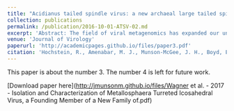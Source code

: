 ```yaml
---
title: "Acidianus tailed spindle virus: a new archaeal large tailed spindle virus discovered by culture-independent methods."
collection: publications
permalink: /publication/2016-10-01-ATSV-02.md
excerpt: 'Abstract: The field of viral metagenomics has expanded our understanding of viral diversity from all three domains of life (Archaea, Bacteria and Eukarya). Traditionally, viral metagenomic studies provide information about viral gene content, but rarely provide knowledge about virion morphology and or cellular host identity. Here we describe a new virus, Acidianus tailed spindle virus (ATSV), initially identified by bioinformatic analysis of viral metagenomic datasets from a high temperature (80° C) acidic (pH 2) hot spring located in Yellowstone National Park, USA followed by more detailed characterization using only environmental samples without dependency on culturing. Characterization included identification of the large tailed spindle virion morphology, determination of the complete 70.8 kb circular ds DNA viral genome content, and identification of its cellular host. Annotation of the ATSV genome revealed a potential three domain gene product containing a N -terminal leucine-rich repeat domain, followed by a likely post-translation regulatory region consisting of a high serine and threonine content and a C terminus an ESCRT-III domain, suggesting interplay with the host ESCRT system. The host of ATSV, which is most closely related to Acidianus hospitalis, was determined by a combination of analysis of cellular CRISPR/Cas loci and dual viral and cellular fluorescent in-situ hybridization (viral FISH) analysis of environmental samples, and confirmed by culture-based infection studies. This work provides an expanded pathway for the discovery, isolation, and characterization of new viruses using culture-independent approaches, and provides a platform for predicting and confirming viral hosts.\n\nIMPORTANCE: Virus discovery and characterization has been traditionally accomplished using culture-based methods. While a valuable approach, it is limited by the availability of culturable hosts. In this research, we report a virus-centered approach to virus discovery and characterization, linking viral metagenomic sequences to a virus particle, its sequenced genome, and its host directly in environmental samples, without using culture-dependent methods. This approach provides a pathway for the discovery, isolation, and characterization of new viruses. While this study used an acidic hot spring environment to characterize a new archaeal virus, Acidianus tailed spindle virus (ATSV), the approach can be generally applied to any environment to expand knowledge of virus diversity in all three domains of life.'
venue: 'Journal of Virology'
paperurl: 'http://academicpages.github.io/files/paper3.pdf'
citation: 'Hochstein, R., Amenabar, M. J., Munson-McGee, J. H., Boyd, E. S. & Young, M. J. Acidianus tailed spindle virus: a new archaeal large tailed spindle virus discovered by culture-independent methods. J. Virol. 90, 3458–3468 (2016) doi:10.1128/JVI.03098-15.'
---
```

This paper is about the number 3. The number 4 is left for future work.

[Download paper here](http://jmunsonm.github.io/files/Wagner et al. - 2017 - Isolation and Characterization of Metallosphaera Turreted Icosahedral Virus, a Founding Member of a New Family of.pdf)
